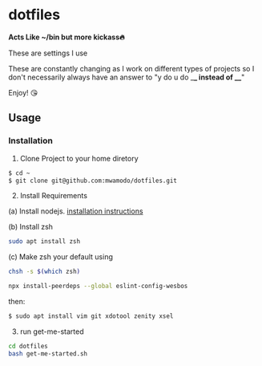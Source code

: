 # dotfiles

**Acts Like ~/bin but more kickass🔥**

These are settings I use

These are constantly changing as I work on different types of projects so I don't necessarily always have an answer to "y do u do \_**\_ instead of \_\_**"

Enjoy! 😘

## Usage

### Installation

1. Clone Project to your home diretory

```bash
$ cd ~
$ git clone git@github.com:mwamodo/dotfiles.git
```

2. Install Requirements

(a) Install nodejs. [installation instructions](https://github.com/nodesource/distributions/blob/master/README.md#debinstall)

(b) Install zsh
```bash
sudo apt install zsh
```

(c) Make zsh your default using 
```bash
chsh -s $(which zsh)
```

```bash
npx install-peerdeps --global eslint-config-wesbos
```

then:

```bash
$ sudo apt install vim git xdotool zenity xsel
```

3. run get-me-started

```bash
cd dotfiles
bash get-me-started.sh
```

<!-- TODO: Add nvm installation to the get started script -->
<!-- TODO: npm without sudo setup with script-->
<!-- TODO: The same scripts for ubuntu and mac. -->
